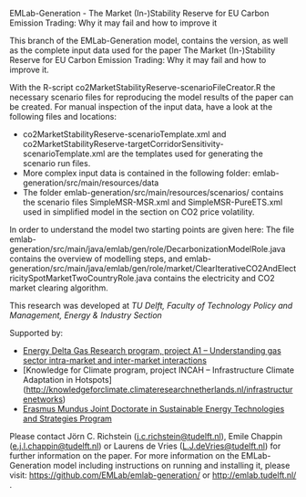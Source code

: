 EMLab-Generation - The Market (In-)Stability Reserve for EU Carbon Emission Trading: Why it may fail and how to improve it

This branch of the EMLab-Generation model, contains the version, as well as the complete input data used for the paper The Market (In-)Stability Reserve for EU Carbon Emission Trading: Why it may fail and how to improve it.

With the R-script co2MarketStabilityReserve-scenarioFileCreator.R the necessary scenario files for reproducing the model results of the paper can be created. For manual inspection of the input data, have a look at the following files and locations:

* co2MarketStabilityReserve-scenarioTemplate.xml and co2MarketStabilityReserve-targetCorridorSensitivity-scenarioTemplate.xml are the templates used for generating the scenario run files.
* More complex input data is contained in the following folder: emlab-generation/src/main/resources/data
* The folder emlab-generation/src/main/resources/scenarios/ contains the scenario files SimpleMSR-MSR.xml and SimpleMSR-PureETS.xml used in simplified model in the section on CO2 price volatility.

In order to understand the model two starting points are given here: The file emlab-generation/src/main/java/emlab/gen/role/DecarbonizationModelRole.java contains the overview of modelling steps, and emlab-generation/src/main/java/emlab/gen/role/market/ClearIterativeCO2AndElectricitySpotMarketTwoCountryRole.java contains the electricity and CO2 market clearing algorithm.

This research was developed at *TU Delft, Faculty of Technology Policy and Management, Energy & Industry Section*


Supported by:
* [Energy Delta Gas Research program, project A1 – Understanding gas sector intra-market and inter-market interactions](http://www.edgar-program.com/nl/projects/A1)
* [Knowledge for Climate program, project INCAH – Infrastructure Climate Adaptation in Hotspots] (http://knowledgeforclimate.climateresearchnetherlands.nl/infrastructurenetworks)
* [Erasmus Mundus Joint Doctorate in Sustainable Energy Technologies and Strategies Program](http://www.upcomillas.es/estudios/estu_doct_SETS.aspx)


Please contact Jörn C. Richstein (j.c.richstein@tudelft.nl), Emile Chappin (e.j.l.chappin@tudelft.nl) or Laurens de Vries (L.J.deVries@tudelft.nl) for further information on the paper. For more information on the EMLab-Generation model including instructions on running and installing it, please visit: https://github.com/EMLab/emlab-generation/ or http://emlab.tudelft.nl/ .

